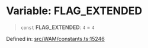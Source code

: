 # Variable: FLAG\_EXTENDED

> `const` **FLAG\_EXTENDED**: `4` = `4`

Defined in: [src/WAM/constants.ts:15246](https://github.com/Fokusdotid/bail/blob/0fe6346a5ff68a74eb71890335c982b44e2da604/src/WAM/constants.ts#L15246)
